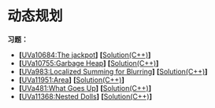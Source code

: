 # 动态规划

**习题：**  
* **[**[UVa10684:The jackpot](https://vjudge.net/problem/UVA-10684)**]** **[**[Solution(C++)][1]**]**
* **[**[UVa10755:Garbage Heap](https://vjudge.net/problem/UVA-10755)**]** **[**[Solution(C++)][1]**]**
* **[**[UVa983:Localized Summing for Blurring](https://vjudge.net/problem/UVA-983)**]** **[**[Solution(C++)][1]**]**
* **[**[UVa11951:Area](https://vjudge.net/problem/UVA-11951)**]** **[**[Solution(C++)][1]**]**
* **[**[UVa481:What Goes Up](https://vjudge.net/problem/UVA-481)**]** **[**[Solution(C++)][1]**]**
* **[**[UVa11368:Nested Dolls](https://vjudge.net/problem/UVA-11368)**]** **[**[Solution(C++)][1]**]**

[1]: https://github.com/Huixxi/Algorithm-with-Cplusplus/blob/master/Week01-%E5%9F%BA%E7%A1%80/UVa1585_Score.cpp
